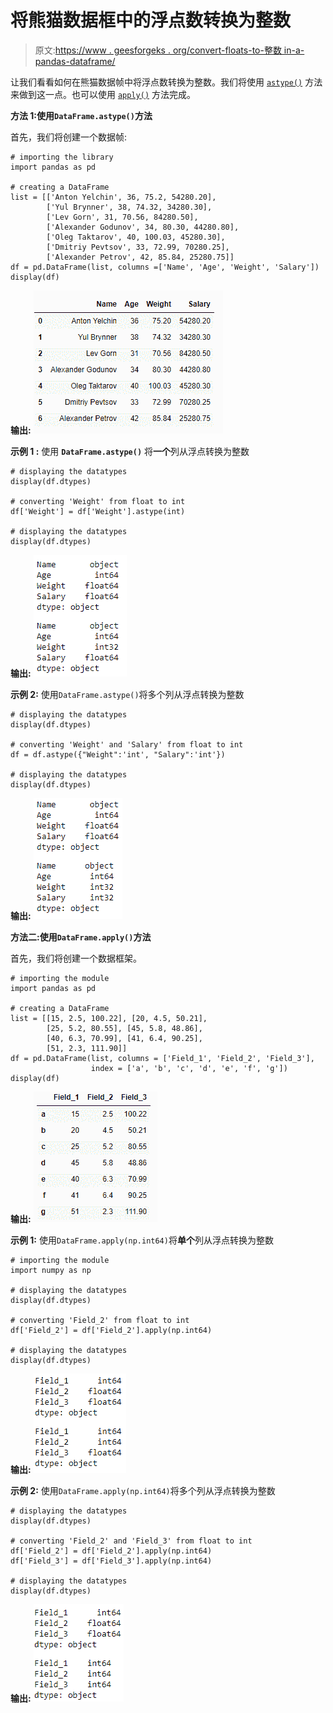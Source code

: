 # 将熊猫数据框中的浮点数转换为整数

> 原文:[https://www . geesforgeks . org/convert-floats-to-整数 in-a-pandas-dataframe/](https://www.geeksforgeeks.org/convert-floats-to-integers-in-a-pandas-dataframe/)

让我们看看如何在熊猫数据帧中将浮点数转换为整数。我们将使用 [`astype()`](https://www.geeksforgeeks.org/python-pandas-dataframe-astype/) 方法来做到这一点。也可以使用 [`apply()`](https://www.geeksforgeeks.org/python-pandas-apply/) 方法完成。

**方法 1:使用`DataFrame.astype()`方法**

首先，我们将创建一个数据帧:

```
# importing the library
import pandas as pd

# creating a DataFrame
list = [['Anton Yelchin', 36, 75.2, 54280.20], 
        ['Yul Brynner', 38, 74.32, 34280.30], 
        ['Lev Gorn', 31, 70.56, 84280.50],
        ['Alexander Godunov', 34, 80.30, 44280.80], 
        ['Oleg Taktarov', 40, 100.03, 45280.30],
        ['Dmitriy Pevtsov', 33, 72.99, 70280.25], 
        ['Alexander Petrov', 42, 85.84, 25280.75]]
df = pd.DataFrame(list, columns =['Name', 'Age', 'Weight', 'Salary'])
display(df)
```

**输出:**
![](img/737bf17d24557025e7934704e01bf6b8.png)

**示例 1 :** 使用 **`DataFrame.astype()`** 将**一个**列从浮点转换为整数

```
# displaying the datatypes
display(df.dtypes)

# converting 'Weight' from float to int
df['Weight'] = df['Weight'].astype(int)

# displaying the datatypes
display(df.dtypes)
```

**输出:**
![](img/2a5d0efdbc2e8681bfb6a0b91a34d1c4.png)

**示例 2:** 使用`DataFrame.astype()`将多个列从浮点转换为整数

```
# displaying the datatypes
display(df.dtypes)

# converting 'Weight' and 'Salary' from float to int
df = df.astype({"Weight":'int', "Salary":'int'}) 

# displaying the datatypes
display(df.dtypes)
```

**输出:**
![](img/138fa7616c502220898e224ad2292f14.png)

**方法二:使用`DataFrame.apply()`方法**

首先，我们将创建一个数据框架。

```
# importing the module
import pandas as pd

# creating a DataFrame
list = [[15, 2.5, 100.22], [20, 4.5, 50.21], 
        [25, 5.2, 80.55], [45, 5.8, 48.86], 
        [40, 6.3, 70.99], [41, 6.4, 90.25], 
        [51, 2.3, 111.90]]
df = pd.DataFrame(list, columns = ['Field_1', 'Field_2', 'Field_3'],
                  index = ['a', 'b', 'c', 'd', 'e', 'f', 'g'])
display(df)
```

**输出:**
![](img/fe63cbd75f74eea543a6511e6a87d186.png)

**示例 1:** 使用`DataFrame.apply(np.int64)`将**单个**列从浮点转换为整数

```
# importing the module
import numpy as np

# displaying the datatypes
display(df.dtypes)

# converting 'Field_2' from float to int
df['Field_2'] = df['Field_2'].apply(np.int64)

# displaying the datatypes
display(df.dtypes)
```

**输出:**
![](img/d396378c784937972f604f36c38ab2e1.png)

**示例 2:** 使用`DataFrame.apply(np.int64)`将多个列从浮点转换为整数

```
# displaying the datatypes
display(df.dtypes)

# converting 'Field_2' and 'Field_3' from float to int
df['Field_2'] = df['Field_2'].apply(np.int64)
df['Field_3'] = df['Field_3'].apply(np.int64)

# displaying the datatypes
display(df.dtypes)
```

**输出:**
![](img/f8b4fa00ecffc942f6552fac466526f7.png)